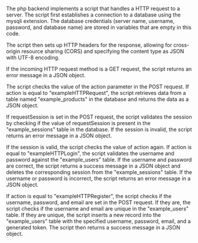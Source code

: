 The php backend implements a script that handles a HTTP request to a server. The script first establishes a connection to a database using the mysqli extension. The database credentials (server name, username, password, and database name) are stored in variables that are empty in this code.

The script then sets up HTTP headers for the response, allowing for cross-origin resource sharing (CORS) and specifying the content type as JSON with UTF-8 encoding.

If the incoming HTTP request method is a GET request, the script returns an error message in a JSON object.

The script checks the value of the action parameter in the POST request. If action is equal to "exampleHTTPRequest", the script retrieves data from a table named "example_products" in the database and returns the data as a JSON object.

If requestSession is set in the POST request, the script validates the session by checking if the value of requestSession is present in the "example_sessions" table in the database. If the session is invalid, the script returns an error message in a JSON object.

If the session is valid, the script checks the value of action again. If action is equal to "exampleHTTPLogin", the script validates the username and password against the "example_users" table. If the username and password are correct, the script returns a success message in a JSON object and deletes the corresponding session from the "example_sessions" table. If the username or password is incorrect, the script returns an error message in a JSON object.

If action is equal to "exampleHTTPRegister", the script checks if the username, password, and email are set in the POST request. If they are, the script checks if the username and email are unique in the "example_users" table. If they are unique, the script inserts a new record into the "example_users" table with the specified username, password, email, and a generated token. The script then returns a success message in a JSON object.
